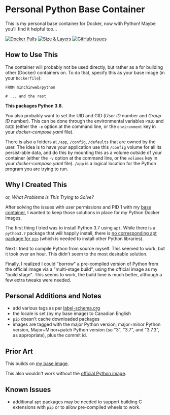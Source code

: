 # Personal Python Base Container

This is my personal base container for Docker, now with Python! Maybe you'll
find it helpful too...

[![Docker Pulls](https://img.shields.io/docker/pulls/minchinweb/python.svg?style=popout)](https://hub.docker.com/r/minchinweb/python)
[![Size & Layers](https://images.microbadger.com/badges/image/minchinweb/python.svg)](https://microbadger.com/images/minchinweb/python)
[![GitHub issues](https://img.shields.io/github/issues-raw/minchinweb/docker-python.svg?style=popout)](https://github.com/MinchinWeb/docker-python/issues)
<!--
![MicroBadger Layers](https://img.shields.io/microbadger/layers/layers/minchinweb/python.svg?style=plastic)
![MicroBadger Size](https://img.shields.io/microbadger/image-size/image-size/minchinweb/python.svg?style=plastic)
-->

## How to Use This

The container will probably not be used directly, but rather as a for building
other (Docker) containers on. To do that, specify this as your base image (in
your `Dockerfile`):

    FROM minchinweb/python

    # ... and the rest

**This packages Python 3.8.**

You also probably want to set the UID and GID (*User ID* number and *Group ID*
number). This can be done through the environmental variables `PUID` and `GUID`
(either the `-e` option at the command line, or the `environment` key in your
*docker-compose.yaml* file).

There is also a folders at `/app`, `/config`, `/defaults` that are owned by the
user. The idea is to have your application use this `/config` volume for all
its persist-able data, and do this by mounting this as a volume outside of your
container (either the `-v` option at the command line, or the `volumes` key in
your *docker-compose.yaml* file). `/app` is a logical location for the Python
program you are trying to run.

## Why I Created This

or, *What Problems is This Trying to Solve?*

After solving the issues with user permissions and PID 1 with my [base
container](https://github.com/MinchinWeb/docker-base), I wanted to keep those
solutions in place for my Python Docker images.

The first thing I tried was to install Python 3.7 using `apt`. While there is a
`python3.7` package that will happily install, there is [no corresponding apt
package for
`pip`](https://bugs.launchpad.net/ubuntu/+source/python3-defaults/+bug/1800723)
(which is needed to install other Python libraries).

Next I tried to compile Python from source myself. This seemed to work, but it
took over an hour. This didn't seem to the most desirable solution.

Finally, I realized I could "borrow" a pre-compiled version of Python from the
official image via a "multi-stage build", using the official image as my "build
stage". This seems to work, the build time is much better, although a few extra
tweaks were needed.

## Personal Additions and Notes

- add various tags as per [label-schema.org](http://label-schema.org/rc1/)
- the locale is set (by my base image) to Canadian English
- `pip` doesn't cache downloaded packages
- images are tagged with the major Python version, major+minor Python version,
  Major+Minor+patch Python version (so "3", "3.7", and "3.7.3", as
  appropriate), plus the commit id.

## Prior Art

This builds on [my base image](https://github.com/MinchinWeb/docker-base).

This also wouldn't work without the [official Python
image](https://hub.docker.com/_/python).

## Known Issues

- additional `apt` packages may be needed to support building C extensions with
  `pip` or to allow pre-compiled wheels to work.
